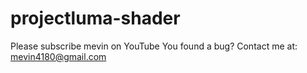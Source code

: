 # projectluma-shader
Please subscribe mevin on YouTube You found a bug? Contact me at: mevin4180@gmail.com 
